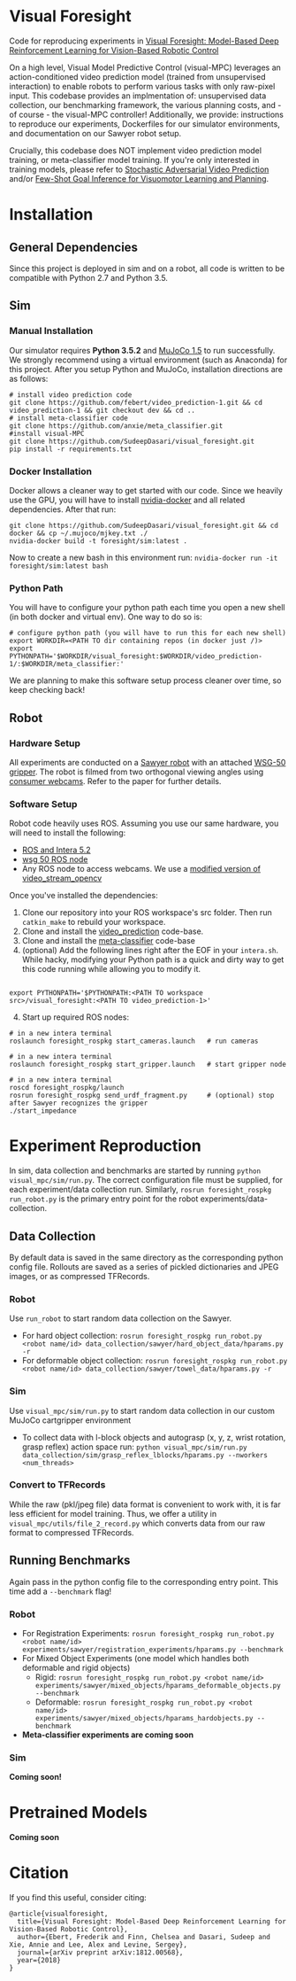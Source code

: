# Visual Foresight
Code for reproducing experiments in [Visual Foresight: Model-Based Deep Reinforcement Learning for Vision-Based Robotic Control](https://sites.google.com/view/visualforesight)

On a high level, Visual Model Predictive Control (visual-MPC) leverages an action-conditioned video prediction model (trained from unsupervised interaction) to enable robots to perform various tasks with only raw-pixel input. This codebase provides an implmentation of: unsupervised data collection, our benchmarking framework, the various planning costs, and - of course - the visual-MPC controller! Additionally, we provide: instructions to reproduce our experiments, Dockerfiles for our simulator environments, and documentation on our Sawyer robot setup.

Crucially, this codebase does NOT implement video prediction model training, or meta-classifier model training. If you're only interested in training models, please refer to [Stochastic Adversarial Video Prediction](https://github.com/alexlee-gk/video_prediction) and/or [Few-Shot Goal Inference for Visuomotor Learning and Planning](https://github.com/anxie/meta_classifier).

# Installation
## General Dependencies
Since this project is deployed in sim and on a robot, all code is written to be compatible with Python 2.7 and Python 3.5. 

## Sim
### Manual Installation
Our simulator requires **Python 3.5.2** and [MuJoCo 1.5](https://www.roboti.us/index.html) to run successfully. We strongly recommend using a virtual environment (such as Anaconda) for this project. After you setup Python and MuJoCo, installation directions are as follows:
```
# install video prediction code
git clone https://github.com/febert/video_prediction-1.git && cd video_prediction-1 && git checkout dev && cd ..
# install meta-classifier code
git clone https://github.com/anxie/meta_classifier.git
#install visual-MPC
git clone https://github.com/SudeepDasari/visual_foresight.git
pip install -r requirements.txt
```
### Docker Installation
Docker allows a cleaner way to get started with our code. Since we heavily use the GPU, you will have to install [nvidia-docker](https://github.com/NVIDIA/nvidia-docker) and all related dependencies. After that run:
```
git clone https://github.com/SudeepDasari/visual_foresight.git && cd docker && cp ~/.mujoco/mjkey.txt ./
nvidia-docker build -t foresight/sim:latest .
```
Now to create a new bash in this environment run: `nvidia-docker run -it foresight/sim:latest bash`
### Python Path
You will have to configure your python path each time you open a new shell (in both docker and virtual env). One way to do so is:
```
# configure python path (you will have to run this for each new shell)
export WORKDIR=<PATH TO dir containing repos (in docker just /)>
export PYTHONPATH='$WORKDIR/visual_foresight:$WORKDIR/video_prediction-1/:$WORKDIR/meta_classifier:'
```
We are planning to make this software setup process cleaner over time, so keep checking back!

## Robot
### Hardware Setup
All experiments are conducted on a [Sawyer robot](https://www.rethinkrobotics.com/sawyer/) with an attached [WSG-50 gripper](https://www.weiss-robotics.com/en/produkte/gripping-systems/performance-line-en/wsg-50-en/). The robot is filmed from two orthogonal viewing angles using [consumer webcams](https://www.amazon.com/Logitech-Widescreen-Calling-Recording-Desktop/dp/B006JH8T3S). Refer to the paper for further details.

### Software Setup
Robot code heavily uses ROS. Assuming you use our same hardware, you will need to install the following:
* [ROS and Intera 5.2](http://sdk.rethinkrobotics.com/intera/Workstation_Setup)
* [wsg 50 ROS node](http://wiki.ros.org/wsg50)
* Any ROS node to access webcams. We use a [modified version of video_stream_opencv](https://github.com/SudeepDasari/video_stream_opencv)

Once you've installed the dependencies:
1. Clone our repository into your ROS workspace's src folder. Then run `catkin_make` to rebuild your workspace.
2. Clone and install the [video_prediction](https://github.com/febert/visual_mpc/tree/dev) code-base.
3. Clone and install the [meta-classifier](https://github.com/anxie/meta_classifier) code-base
4. (optional) Add the following lines right after the EOF in your `intera.sh`. While hacky, modifying your Python path is a quick and dirty way to get this code running while allowing you to modify it.
```

export PYTHONPATH='$PYTHONPATH:<PATH TO workspace src>/visual_foresight:<PATH TO video_prediction-1>'
```
4. Start up required ROS nodes:
```
# in a new intera terminal
roslaunch foresight_rospkg start_cameras.launch   # run cameras

# in a new intera terminal
roslaunch foresight_rospkg start_gripper.launch   # start gripper node

# in a new intera terminal
roscd foresight_rospkg/launch
rosrun foresight_rospkg send_urdf_fragment.py     # (optional) stop after Sawyer recognizes the gripper
./start_impedance 
```

# Experiment Reproduction
In sim, data collection and benchmarks are started by running `python visual_mpc/sim/run.py`. The correct configuration file must be supplied, for each experiment/data collection run. Similarly, `rosrun foresight_rospkg run_robot.py` is the primary entry point for the robot experiments/data-collection.

## Data Collection
By default data is saved in the same directory as the corresponding python config file. Rollouts are saved as a series of pickled dictionaries and JPEG images, or as compressed TFRecords. 
### Robot
Use `run_robot` to start random data collection on the Sawyer.
* For hard object collection: `rosrun foresight_rospkg run_robot.py <robot name/id> data_collection/sawyer/hard_object_data/hparams.py -r`
* For deformable object collection: `rosrun foresight_rospkg run_robot.py <robot name/id> data_collection/sawyer/towel_data/hparams.py -r`
### Sim
Use `visual_mpc/sim/run.py` to start random data collection in our custom MuJoCo cartgripper environment
* To collect data with l-block objects and autograsp (x, y, z, wrist rotation, grasp reflex) action space run: `python visual_mpc/sim/run.py data_collection/sim/grasp_reflex_lblocks/hparams.py --nworkers <num_threads>`
### Convert to TFRecords
While the raw (pkl/jpeg file) data format is convenient to work with, it is far less efficient for model training. Thus, we offer a utility in `visual_mpc/utils/file_2_record.py` which converts data from our raw format to compressed TFRecords.

## Running Benchmarks
Again pass in the python config file to the corresponding entry point. This time add a `--benchmark` flag!
### Robot
* For Registration Experiments: `rosrun foresight_rospkg run_robot.py <robot name/id> experiments/sawyer/registration_experiments/hparams.py --benchmark`
* For Mixed Object Experiments (one model which handles both deformable and rigid objects)
  - Rigid: `rosrun foresight_rospkg run_robot.py <robot name/id> experiments/sawyer/mixed_objects/hparams_deformable_objects.py --benchmark`
  - Deformable: `rosrun foresight_rospkg run_robot.py <robot name/id> experiments/sawyer/mixed_objects/hparams_hardobjects.py --benchmark`
* **Meta-classifier experiments are coming soon**
### Sim
**Coming soon!**
# Pretrained Models
**Coming soon**
# Citation
If you find this useful, consider citing:
```
@article{visualforesight,
  title={Visual Foresight: Model-Based Deep Reinforcement Learning for Vision-Based Robotic Control},
  author={Ebert, Frederik and Finn, Chelsea and Dasari, Sudeep and Xie, Annie and Lee, Alex and Levine, Sergey},
  journal={arXiv preprint arXiv:1812.00568},
  year={2018}
}
```
